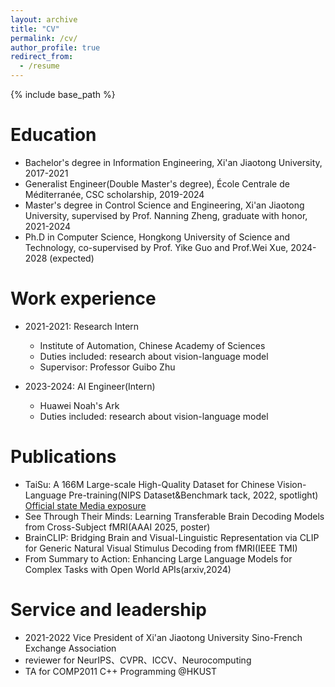 ```yaml
---
layout: archive
title: "CV"
permalink: /cv/
author_profile: true
redirect_from:
  - /resume
---
```


{% include base_path %}

Education
======
* Bachelor's degree in Information Engineering, Xi'an Jiaotong University, 2017-2021
* Generalist Engineer(Double Master's degree), École Centrale de Méditerranée, CSC scholarship, 2019-2024
* Master's degree in Control Science and Engineering, Xi'an Jiaotong University, supervised by Prof. Nanning Zheng, graduate with honor, 2021-2024
* Ph.D in Computer Science, Hongkong University of Science and Technology, co-supervised by Prof. Yike Guo and Prof.Wei Xue, 2024-2028 (expected)

Work experience
======
* 2021-2021: Research Intern
  * Institute of Automation, Chinese Academy of Sciences
  * Duties included: research about vision-language model
  * Supervisor: Professor Guibo Zhu

* 2023-2024: AI Engineer(Intern)
  * Huawei Noah's Ark
  * Duties included: research about vision-language model
  

Publications
======
  * TaiSu: A 166M Large-scale High-Quality Dataset for Chinese Vision-Language Pre-training(NIPS Dataset&Benchmark tack, 2022, spotlight)
    [Official state Media exposure](https://www.cnr.cn/hubei/yw/20221001/t20221001_526024831.shtml)
  * See Through Their Minds: Learning Transferable Brain Decoding Models from Cross-Subject fMRI(AAAI 2025, poster)
  * BrainCLIP: Bridging Brain and Visual-Linguistic Representation via CLIP for Generic Natural Visual Stimulus Decoding from fMRI(IEEE TMI)
  * From Summary to Action: Enhancing Large Language Models for Complex Tasks with Open World APIs(arxiv,2024)
  
  
Service and leadership
======
* 2021-2022 Vice President of Xi'an Jiaotong University Sino-French Exchange Association
* reviewer for NeurIPS、CVPR、ICCV、Neurocomputing
* TA for COMP2011 C++ Programming @HKUST
